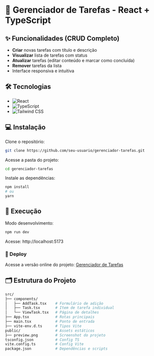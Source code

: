 # 🚀 Gerenciador de Tarefas - React + TypeScript

## ✨ Funcionalidades (CRUD Completo)

- **Criar** novas tarefas com título e descrição
- **Visualizar** lista de tarefas com status
- **Atualizar** tarefas (editar conteúdo e marcar como concluída)
- **Remover** tarefas da lista
- Interface responsiva e intuitiva

## 🛠 Tecnologias

- ![React](https://img.shields.io/badge/React-20232A?style=for-the-badge&logo=react&logoColor=61DAFB)
- ![TypeScript](https://img.shields.io/badge/TypeScript-007ACC?style=for-the-badge&logo=typescript&logoColor=white)
- ![Tailwind CSS](https://img.shields.io/badge/Tailwind_CSS-38B2AC?style=for-the-badge&logo=tailwind-css&logoColor=white)

## 💻 Instalação

Clone o repositório:

```bash
git clone https://github.com/seu-usuario/gerenciador-tarefas.git
```

Acesse a pasta do projeto:

```bash
cd gerenciador-tarefas
```

Instale as dependências:

```bash
npm install
# ou
yarn
```

## 🚀 Execução

Modo desenvolvimento:

```bash
npm run dev
```

Acesse: http://localhost:5173

### 🔗 Deploy

Acesse a versão online do projeto: <a href="https://lista-de-tarefa-73ebfojhp-chines05s-projects.vercel.app/" target="_blank" rel="noopener noreferrer">Gerenciador de Tarefas</a>

## 🗂 Estrutura do Projeto

```bash
src/
├── components/
│   ├── AddTask.tsx    # Formulário de adição
│   ├── Task.tsx       # Item de tarefa individual
│   └── ViewTask.tsx   # Página de detalhes
├── App.tsx            # Rotas principais
├── main.tsx           # Ponto de entrada
├── vite-env.d.ts      # Tipos Vite
public/                # Assets estáticos
├── preview.png        # Screenshot do projeto
tsconfig.json          # Config TS
vite.config.ts         # Config Vite
package.json           # Dependências e scripts
```
